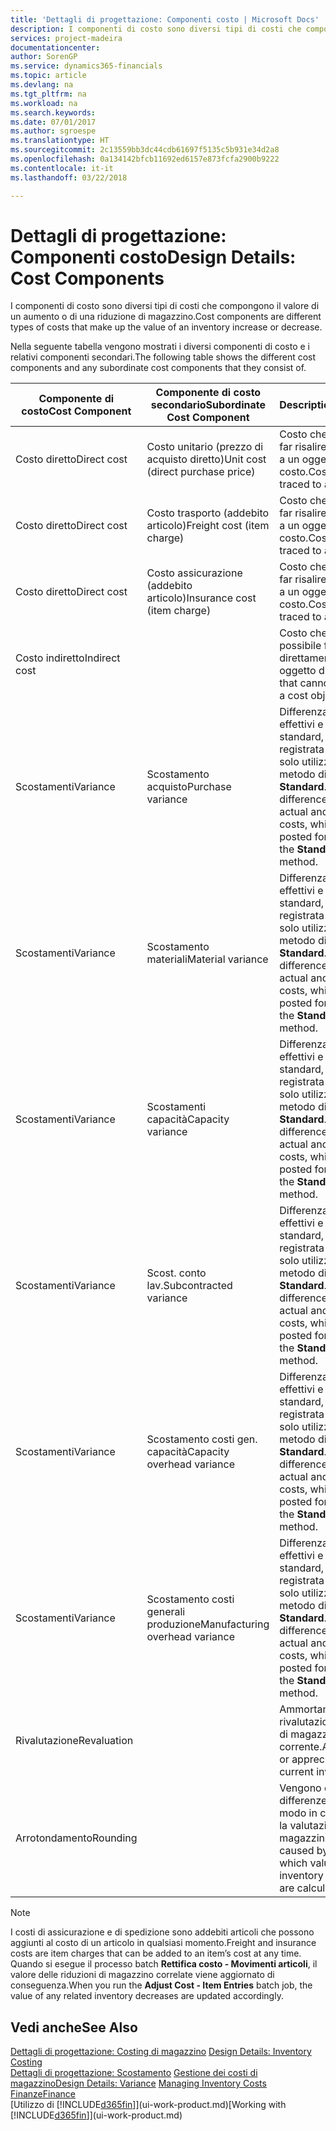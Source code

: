 ```yaml
---
title: 'Dettagli di progettazione: Componenti costo | Microsoft Docs'
description: I componenti di costo sono diversi tipi di costi che compongono il valore di un aumento o di una riduzione di magazzino.
services: project-madeira
documentationcenter: 
author: SorenGP
ms.service: dynamics365-financials
ms.topic: article
ms.devlang: na
ms.tgt_pltfrm: na
ms.workload: na
ms.search.keywords: 
ms.date: 07/01/2017
ms.author: sgroespe
ms.translationtype: HT
ms.sourcegitcommit: 2c13559bb3dc44cdb61697f5135c5b931e34d2a8
ms.openlocfilehash: 0a134142bfcb11692ed6157e873fcfa2900b9222
ms.contentlocale: it-it
ms.lasthandoff: 03/22/2018

---
```

# <a name="design-details-cost-components"></a><span data-ttu-id="d8ff4-103">Dettagli di progettazione: Componenti costo</span><span class="sxs-lookup"><span data-stu-id="d8ff4-103">Design Details: Cost Components</span></span>
<span data-ttu-id="d8ff4-104">I componenti di costo sono diversi tipi di costi che compongono il valore di un aumento o di una riduzione di magazzino.</span><span class="sxs-lookup"><span data-stu-id="d8ff4-104">Cost components are different types of costs that make up the value of an inventory increase or decrease.</span></span>  

 <span data-ttu-id="d8ff4-105">Nella seguente tabella vengono mostrati i diversi componenti di costo e i relativi componenti secondari.</span><span class="sxs-lookup"><span data-stu-id="d8ff4-105">The following table shows the different cost components and any subordinate cost components that they consist of.</span></span>  

|<span data-ttu-id="d8ff4-106">Componente di costo</span><span class="sxs-lookup"><span data-stu-id="d8ff4-106">Cost Component</span></span>|<span data-ttu-id="d8ff4-107">Componente di costo secondario</span><span class="sxs-lookup"><span data-stu-id="d8ff4-107">Subordinate Cost Component</span></span>|<span data-ttu-id="d8ff4-108">Description</span><span class="sxs-lookup"><span data-stu-id="d8ff4-108">Description</span></span>|  
|--------------------|--------------------------------|---------------------------------------|  
|<span data-ttu-id="d8ff4-109">Costo diretto</span><span class="sxs-lookup"><span data-stu-id="d8ff4-109">Direct cost</span></span>|<span data-ttu-id="d8ff4-110">Costo unitario (prezzo di acquisto diretto)</span><span class="sxs-lookup"><span data-stu-id="d8ff4-110">Unit cost (direct purchase price)</span></span>|<span data-ttu-id="d8ff4-111">Costo che è possibile far risalire direttamente a un oggetto di costo.</span><span class="sxs-lookup"><span data-stu-id="d8ff4-111">Cost that can be traced to a cost object.</span></span>|  
|<span data-ttu-id="d8ff4-112">Costo diretto</span><span class="sxs-lookup"><span data-stu-id="d8ff4-112">Direct cost</span></span>|<span data-ttu-id="d8ff4-113">Costo trasporto (addebito articolo)</span><span class="sxs-lookup"><span data-stu-id="d8ff4-113">Freight cost (item charge)</span></span>|<span data-ttu-id="d8ff4-114">Costo che è possibile far risalire direttamente a un oggetto di costo.</span><span class="sxs-lookup"><span data-stu-id="d8ff4-114">Cost that can be traced to a cost object.</span></span>|  
|<span data-ttu-id="d8ff4-115">Costo diretto</span><span class="sxs-lookup"><span data-stu-id="d8ff4-115">Direct cost</span></span>|<span data-ttu-id="d8ff4-116">Costo assicurazione (addebito articolo)</span><span class="sxs-lookup"><span data-stu-id="d8ff4-116">Insurance cost (item charge)</span></span>|<span data-ttu-id="d8ff4-117">Costo che è possibile far risalire direttamente a un oggetto di costo.</span><span class="sxs-lookup"><span data-stu-id="d8ff4-117">Cost that can be traced to a cost object.</span></span>|  
|<span data-ttu-id="d8ff4-118">Costo indiretto</span><span class="sxs-lookup"><span data-stu-id="d8ff4-118">Indirect cost</span></span>||<span data-ttu-id="d8ff4-119">Costo che non è possibile far risalire direttamente a un oggetto di costo.</span><span class="sxs-lookup"><span data-stu-id="d8ff4-119">Cost that cannot be traced to a cost object.</span></span>|  
|<span data-ttu-id="d8ff4-120">Scostamenti</span><span class="sxs-lookup"><span data-stu-id="d8ff4-120">Variance</span></span>|<span data-ttu-id="d8ff4-121">Scostamento acquisto</span><span class="sxs-lookup"><span data-stu-id="d8ff4-121">Purchase variance</span></span>|<span data-ttu-id="d8ff4-122">Differenza tra costi effettivi e costi standard, che viene registrata per gli articoli solo utilizzando il metodo di costing **Standard**.</span><span class="sxs-lookup"><span data-stu-id="d8ff4-122">The difference between actual and standard costs, which is only posted for items using the **Standard** costing method.</span></span>|  
|<span data-ttu-id="d8ff4-123">Scostamenti</span><span class="sxs-lookup"><span data-stu-id="d8ff4-123">Variance</span></span>|<span data-ttu-id="d8ff4-124">Scostamento materiali</span><span class="sxs-lookup"><span data-stu-id="d8ff4-124">Material variance</span></span>|<span data-ttu-id="d8ff4-125">Differenza tra costi effettivi e costi standard, che viene registrata per gli articoli solo utilizzando il metodo di costing **Standard**.</span><span class="sxs-lookup"><span data-stu-id="d8ff4-125">The difference between actual and standard costs, which is only posted for items using the **Standard** costing method.</span></span>|  
|<span data-ttu-id="d8ff4-126">Scostamenti</span><span class="sxs-lookup"><span data-stu-id="d8ff4-126">Variance</span></span>|<span data-ttu-id="d8ff4-127">Scostamenti capacità</span><span class="sxs-lookup"><span data-stu-id="d8ff4-127">Capacity variance</span></span>|<span data-ttu-id="d8ff4-128">Differenza tra costi effettivi e costi standard, che viene registrata per gli articoli solo utilizzando il metodo di costing **Standard**.</span><span class="sxs-lookup"><span data-stu-id="d8ff4-128">The difference between actual and standard costs, which is only posted for items using the **Standard** costing method.</span></span>|  
|<span data-ttu-id="d8ff4-129">Scostamenti</span><span class="sxs-lookup"><span data-stu-id="d8ff4-129">Variance</span></span>|<span data-ttu-id="d8ff4-130">Scost. conto lav.</span><span class="sxs-lookup"><span data-stu-id="d8ff4-130">Subcontracted variance</span></span>|<span data-ttu-id="d8ff4-131">Differenza tra costi effettivi e costi standard, che viene registrata per gli articoli solo utilizzando il metodo di costing **Standard**.</span><span class="sxs-lookup"><span data-stu-id="d8ff4-131">The difference between actual and standard costs, which is only posted for items using the **Standard** costing method.</span></span>|  
|<span data-ttu-id="d8ff4-132">Scostamenti</span><span class="sxs-lookup"><span data-stu-id="d8ff4-132">Variance</span></span>|<span data-ttu-id="d8ff4-133">Scostamento costi gen. capacità</span><span class="sxs-lookup"><span data-stu-id="d8ff4-133">Capacity overhead variance</span></span>|<span data-ttu-id="d8ff4-134">Differenza tra costi effettivi e costi standard, che viene registrata per gli articoli solo utilizzando il metodo di costing **Standard**.</span><span class="sxs-lookup"><span data-stu-id="d8ff4-134">The difference between actual and standard costs, which is only posted for items using the **Standard** costing method.</span></span>|  
|<span data-ttu-id="d8ff4-135">Scostamenti</span><span class="sxs-lookup"><span data-stu-id="d8ff4-135">Variance</span></span>|<span data-ttu-id="d8ff4-136">Scostamento costi generali produzione</span><span class="sxs-lookup"><span data-stu-id="d8ff4-136">Manufacturing overhead variance</span></span>|<span data-ttu-id="d8ff4-137">Differenza tra costi effettivi e costi standard, che viene registrata per gli articoli solo utilizzando il metodo di costing **Standard**.</span><span class="sxs-lookup"><span data-stu-id="d8ff4-137">The difference between actual and standard costs, which is only posted for items using the **Standard** costing method.</span></span>|  
|<span data-ttu-id="d8ff4-138">Rivalutazione</span><span class="sxs-lookup"><span data-stu-id="d8ff4-138">Revaluation</span></span>||<span data-ttu-id="d8ff4-139">Ammortamento o rivalutazione del valore di magazzino corrente.</span><span class="sxs-lookup"><span data-stu-id="d8ff4-139">A depreciation or appreciation of the current inventory value.</span></span>|  
|<span data-ttu-id="d8ff4-140">Arrotondamento</span><span class="sxs-lookup"><span data-stu-id="d8ff4-140">Rounding</span></span>||<span data-ttu-id="d8ff4-141">Vengono calcolate le differenze causate dal modo in cui diminuisce la valutazione del magazzino.</span><span class="sxs-lookup"><span data-stu-id="d8ff4-141">Residuals caused by the way in which valuation of inventory decreases are calculated.</span></span>|  

> [!NOTE]  
>  <span data-ttu-id="d8ff4-142">I costi di assicurazione e di spedizione sono addebiti articoli che possono aggiunti al costo di un articolo in qualsiasi momento.</span><span class="sxs-lookup"><span data-stu-id="d8ff4-142">Freight and insurance costs are item charges that can be added to an item’s cost at any time.</span></span> <span data-ttu-id="d8ff4-143">Quando si esegue il processo batch **Rettifica costo - Movimenti articoli**, il valore delle riduzioni di magazzino correlate viene aggiornato di conseguenza.</span><span class="sxs-lookup"><span data-stu-id="d8ff4-143">When you run the **Adjust Cost - Item Entries** batch job, the value of any related inventory decreases are updated accordingly.</span></span>  

## <a name="see-also"></a><span data-ttu-id="d8ff4-144">Vedi anche</span><span class="sxs-lookup"><span data-stu-id="d8ff4-144">See Also</span></span>  
 <span data-ttu-id="d8ff4-145">[Dettagli di progettazione: Costing di magazzino](design-details-inventory-costing.md) </span><span class="sxs-lookup"><span data-stu-id="d8ff4-145">[Design Details: Inventory Costing](design-details-inventory-costing.md) </span></span>  
 <span data-ttu-id="d8ff4-146">[Dettagli di progettazione: Scostamento](design-details-variance.md) [Gestione dei costi di magazzino](finance-manage-inventory-costs.md)</span><span class="sxs-lookup"><span data-stu-id="d8ff4-146">[Design Details: Variance](design-details-variance.md) [Managing Inventory Costs](finance-manage-inventory-costs.md)</span></span>  
 [<span data-ttu-id="d8ff4-147">Finanze</span><span class="sxs-lookup"><span data-stu-id="d8ff4-147">Finance</span></span>](finance.md)  
 <span data-ttu-id="d8ff4-148">[Utilizzo di [!INCLUDE[d365fin](includes/d365fin_md.md)]](ui-work-product.md)</span><span class="sxs-lookup"><span data-stu-id="d8ff4-148">[Working with [!INCLUDE[d365fin](includes/d365fin_md.md)]](ui-work-product.md)</span></span>  

